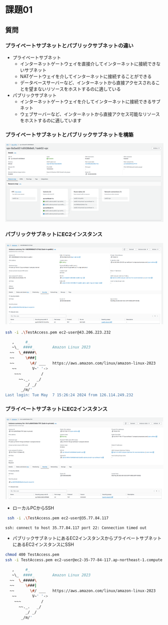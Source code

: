 # 課題01

## 質問

### プライベートサブネットとパブリックサブネットの違い

- プライベートサブネット
  - インターネットゲートウェイを直接介してインターネットに接続できないサブネット
  - NATゲートウェイを介してインターネットに接続することができる
  - データベースサーバーなど、インターネットから直接アクセスされることを望まないリソースをホストするのに適している
- パブリックサブネット
  - インターネットゲートウェイを介してインターネットに接続できるサブネット
  - ウェブサーバーなど、インターネットから直接アクセス可能なリソースをホストするのに適しています

### プライベートサブネットとパブリックサブネットを構築

![createVPC](./images/createVPC.png)

### パブリックサブネットにEC2インスタンス

![createEC2InstanceInPublic](./images/createEC2InstanceInPublic.png)

```sh
ssh -i .\TestAccess.pem ec2-user@43.206.223.232
```

```sh
   ,     #_
   ~\_  ####_        Amazon Linux 2023
  ~~  \_#####\
  ~~     \###|
  ~~       \#/ ___   https://aws.amazon.com/linux/amazon-linux-2023
   ~~       V~' '->
    ~~~         /
      ~~._.   _/
         _/ _/
       _/m/'
Last login: Tue May  7 15:26:24 2024 from 126.114.249.232
```

### プライベートサブネットにEC2インスタンス

![createEC2InstanceInPrivate](./images/createEC2InstanceInPrivate.png)

- ローカルPCからSSH

```sh
 ssh -i .\TestAccess.pem ec2-user@35.77.84.117
```

```sh
ssh: connect to host 35.77.84.117 port 22: Connection timed out
```

- パブリックサブネットにあるEC2インスタンスからプライベートサブネットにあるEC2インスタンスにSSH

```sh
chmod 400 TestAccess.pem
ssh -i TestAccess.pem ec2-user@ec2-35-77-84-117.ap-northeast-1.compute.amazonaws.com
```

```sh
   ,     #_
   ~\_  ####_        Amazon Linux 2023
  ~~  \_#####\
  ~~     \###|
  ~~       \#/ ___   https://aws.amazon.com/linux/amazon-linux-2023
   ~~       V~' '->
    ~~~         /
      ~~._.   _/
         _/ _/
       _/m/'
```
